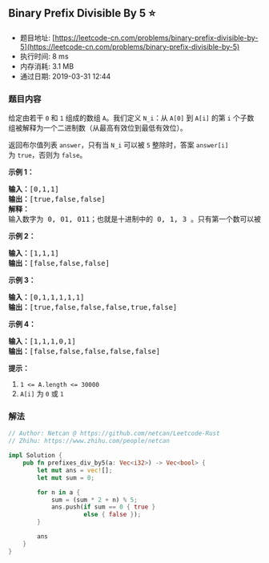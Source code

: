## Binary Prefix Divisible By 5 :star:
- 题目地址: [https://leetcode-cn.com/problems/binary-prefix-divisible-by-5](https://leetcode-cn.com/problems/binary-prefix-divisible-by-5)
- 执行时间: 8 ms 
- 内存消耗: 3.1 MB
- 通过日期: 2019-03-31 12:44

### 题目内容
<p>给定由若干 <code>0</code> 和 <code>1</code> 组成的数组 <code>A</code>。我们定义 <code>N_i</code>：从 <code>A[0]</code> 到 <code>A[i]</code> 的第 <code>i</code> 个子数组被解释为一个二进制数（从最高有效位到最低有效位）。</p>

<p>返回布尔值列表 <code>answer</code>，只有当 <code>N_i</code> 可以被 <code>5</code> 整除时，答案 <code>answer[i]</code> 为 <code>true</code>，否则为 <code>false</code>。</p>



<p><strong>示例 1：</strong></p>

<pre><strong>输入：</strong>[0,1,1]
<strong>输出：</strong>[true,false,false]
<strong>解释：</strong>
输入数字为 0, 01, 011；也就是十进制中的 0, 1, 3 。只有第一个数可以被 5 整除，因此 answer[0] 为真。
</pre>

<p><strong>示例 2：</strong></p>

<pre><strong>输入：</strong>[1,1,1]
<strong>输出：</strong>[false,false,false]
</pre>

<p><strong>示例 3：</strong></p>

<pre><strong>输入：</strong>[0,1,1,1,1,1]
<strong>输出：</strong>[true,false,false,false,true,false]
</pre>

<p><strong>示例 4：</strong></p>

<pre><strong>输入：</strong>[1,1,1,0,1]
<strong>输出：</strong>[false,false,false,false,false]
</pre>



<p><strong>提示：</strong></p>

<ol>
	<li><code>1 <= A.length <= 30000</code></li>
	<li><code>A[i]</code> 为 <code>0</code> 或 <code>1</code></li>
</ol>


### 解法
```rust
// Author: Netcan @ https://github.com/netcan/Leetcode-Rust
// Zhihu: https://www.zhihu.com/people/netcan

impl Solution {
    pub fn prefixes_div_by5(a: Vec<i32>) -> Vec<bool> {
        let mut ans = vec![];
        let mut sum = 0;

        for n in a {
            sum = (sum * 2 + n) % 5;
            ans.push(if sum == 0 { true }
                     else { false });
        }

        ans
    }
}

```
